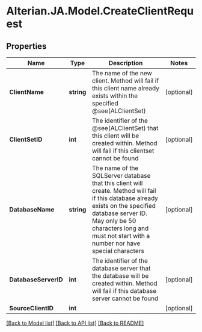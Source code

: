 # Alterian.JA.Model.CreateClientRequest

## Properties

Name | Type | Description | Notes
------------ | ------------- | ------------- | -------------
**ClientName** | **string** | The name of the new client. Method will fail if this client name already exists within the specified @see(ALClientSet) | [optional] 
**ClientSetID** | **int** | The identifier of the @see(ALClientSet) that this client will be created within. Method will fail if this clientset cannot be found | [optional] 
**DatabaseName** | **string** | The name of the SQLServer database that this client will create. Method will fail if this database already exists on the specified database server ID.  May only be 50 characters long and must not start with a number nor have special characters | [optional] 
**DatabaseServerID** | **int** | The identifier of the database server that the database will be created within. Method will fail if this database server cannot be found | [optional] 
**SourceClientID** | **int** |  | [optional] 

[[Back to Model list]](../README.md#documentation-for-models) [[Back to API list]](../README.md#documentation-for-api-endpoints) [[Back to README]](../README.md)


